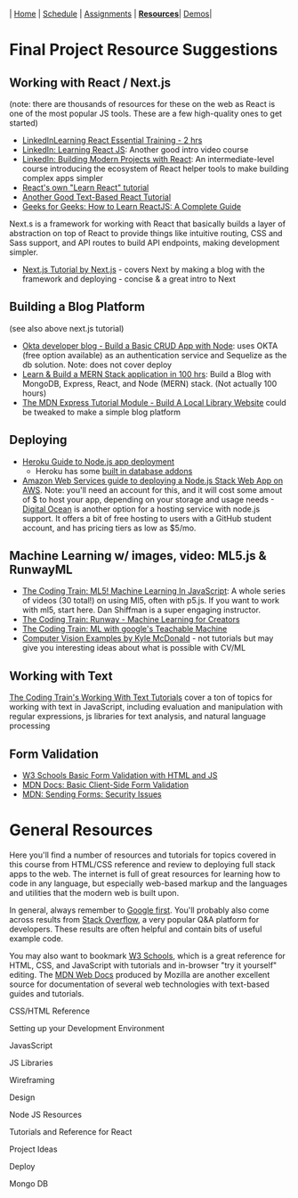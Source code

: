 | [Home](./) | [Schedule](./schedule.md) | [Assignments](./assignments.md) | **[Resources](./resources.md)**| [Demos](./demos.md)|

# Final Project Resource Suggestions

## Working with React / Next.js

(note: there are thousands of resources for these on the web as React is one of the most popular JS tools. These are a few high-quality ones to get started)

- [LinkedInLearning React Essential Training - 2 hrs](https://www.linkedin.com/learning-login/share?account=77842946&forceAccount=false&redirect=https%3A%2F%2Fwww.linkedin.com%2Flearning%2Freact-js-essential-training%3Ftrk%3Dshare_ent_url%26shareId%3DbvxvOX51R2ygh9TMWGrWPg%253D%253D)
- [LinkedIn: Learning React JS](https://www.linkedin.com/learning-login/share?account=77842946&forceAccount=false&redirect=https%3A%2F%2Fwww.linkedin.com%2Flearning%2Flearning-react-js-5%3Ftrk%3Dshare_ent_url%26shareId%3DlsUXn84NTlCxwNmLVKqwOw%253D%253D): Another good intro video course
- [LinkedIn: Building Modern Projects with React](https://www.linkedin.com/learning-login/share?account=77842946&forceAccount=false&redirect=https%3A%2F%2Fwww.linkedin.com%2Flearning%2Fbuilding-modern-projects-with-react%3Ftrk%3Dshare_ent_url%26shareId%3DqebqCcYyRKaJPulO%252BSNI7g%253D%253D): An intermediate-level course introducing the ecosystem of React helper tools to make building complex apps simpler
- [React's own "Learn React" tutorial](https://reactjs.org/tutorial/tutorial.html)
- [Another Good Text-Based React Tutorial](https://ibaslogic.com/react-tutorial-for-beginners/)
- [Geeks for Geeks: How to Learn ReactJS: A Complete Guide](https://www.geeksforgeeks.org/how-to-learn-reactjs-a-complete-guide-for-beginners/)

Next.s is a framework for working with React that basically builds a layer of abstraction on top of React to provide things like intuitive routing, CSS and Sass support, and API routes to build API endpoints, making development simpler.

- [Next.js Tutorial by Next.js](https://nextjs.org/learn/basics/create-nextjs-app/setup) - covers Next by making a blog with the framework and deploying - concise & a great intro to Next

## Building a Blog Platform

(see also above next.js tutorial)

- [Okta developer blog - Build a Basic CRUD App with Node](https://developer.okta.com/blog/2018/06/28/tutorial-build-a-basic-crud-app-with-node): uses OKTA (free option available) as an authentication service and Sequelize as the db solution. Note: does not cover deploy
- [Learn & Build a MERN Stack application in 100 hrs](https://medium.com/@rajatdhoot/learn-build-a-mern-stack-application-in-100-hours-part-1-ee56e3f61979): Build a Blog with MongoDB, Express, React, and Node (MERN) stack. (Not actually 100 hours)
- [The MDN Express Tutorial Module - Build A Local Library Website](https://developer.mozilla.org/en-US/docs/Learn/Server-side/Express_Nodejs/Tutorial_local_library_website) could be tweaked to make a simple blog platform

## Deploying

- [Heroku Guide to Node.js app deployment](https://devcenter.heroku.com/articles/deploying-nodejs)
  - Heroku has some [built in database addons](https://elements.heroku.com/addons/#data-stores)
- [Amazon Web Services guide to deploying a Node.js Stack Web App on AWS](https://aws.amazon.com/getting-started/hands-on/deploy-nodejs-web-app/). Note: you'll need an account for this, and it will cost some amout of $ to host your app, depending on your storage and usage needs -[Digital Ocean](https://www.freecodecamp.org/news/deploy-nodejs-app-server-to-production/) is another option for a hosting service with node.js support. It offers a bit of free hosting to users with a GitHub student account, and has pricing tiers as low as $5/mo.

## Machine Learning w/ images, video: ML5.js & RunwayML

- [The Coding Train: ML5! Machine Learning In JavaScript](https://www.youtube.com/playlist?list=PLRqwX-V7Uu6YPSwT06y_AEYTqIwbeam3y): A whole series of videos (30 total!) on using Ml5, often with p5.js. If you want to work with ml5, start here. Dan Shiffman is a super engaging instructor.
- [The Coding Train: Runway - Machine Learning for Creators](https://www.youtube.com/watch?v=ARnf4ilr9Hc&list=PLRqwX-V7Uu6aBhR9QrBIsyybrnK7MCcYU)
- [The Coding Train: ML with google's Teachable Machine](https://thecodingtrain.com/TeachableMachine/)
- [Computer Vision Examples by Kyle McDonald](https://kylemcdonald.github.io/cv-examples/) - not tutorials but may give you interesting ideas about what is possible with CV/ML

## Working with Text

[The Coding Train's Working With Text Tutorials](https://thecodingtrain.com/learning/programming-with-text/) cover a ton of topics for working with text in JavaScript, including evaluation and manipulation with regular expressions, js libraries for text analysis, and natural language processing

## Form Validation

- [W3 Schools Basic Form Validation with HTML and JS](https://www.w3schools.com/js/js_validation.asp)
- [MDN Docs: Basic Client-Side Form Validation](https://developer.mozilla.org/en-US/docs/Learn/Forms/Form_validation)
- [MDN: Sending Forms: Security Issues](https://developer.mozilla.org/en-US/docs/Learn/Forms/Sending_and_retrieving_form_data#security_issues)

# General Resources

Here you'll find a number of resources and tutorials for topics covered in this course from HTML/CSS reference and review to deploying full stack apps to the web. The internet is full of great resources for learning how to code in any language, but especially web-based markup and the languages and utilities that the modern web is built upon.

In general, always remember to [Google first](http://www.google.com). You'll probably also come across results from [Stack Overflow](https://stackoverflow.com/), a very popular Q&A platform for developers. These results are often helpful and contain bits of useful example code.

You may also want to bookmark [W3 Schools](https://www.w3schools.com/), which is a great reference for HTML, CSS, and JavaScript with tutorials and in-browser "try it yourself" editing. The [MDN Web Docs](https://developer.mozilla.org/en-US/) produced by Mozilla are another excellent source for documentation of several web technologies with text-based guides and tutorials.

  <div class="resources">
    <div class="resource-list" id="css-html">
      <p>CSS/HTML Reference</p></div>
    <div class="resource-list" id="Development-Environment">
      <p>Setting up your Development Environment</p></div>
    <div class="resource-list" id="JavaScript">
      <p>JavasScript</p></div>
    <div class="resource-list" id="JS-Libraries">
      <p>JS Libraries</p></div>
    <div class="resource-list" id="Wireframing">
     <p>Wireframing</p></div>
    <div class="resource-list" id="Design">
      <p>Design</p></div>
    <div class="resource-list" id="Node-JS">
      <p>Node JS Resources</p></div>
    <div class="resource-list" id="React">
      <p>Tutorials and Reference for React</p></div>
    <div class="resource-list" id="Project-Ideas">
      <p>Project Ideas</p></div>
    <div class="resource-list" id="Deploy">
      <p>Deploy</p></div>
    <div class="resource-list" id="MongoDB">
      <p>Mongo DB</p></div>
</div>

<script src="https://ajax.googleapis.com/ajax/libs/jquery/1.7.1/jquery.min.js"></script>
<script src="js/papaparse.js"></script>
<script>
  getResources();
  async function getResources() {
    //get resources List
  response = await fetch("data/student-resources.csv");
  const data = await response.text();
  const jsonData = Papa.parse(data).data.slice(1);
  console.log(jsonData);
  //for each data item
  jsonData.forEach((item) => {
    //make a div
    var div = document.createElement("div");
    //add a class to that div
    div.classList.add("resource-item");
    //create a p element
    var p = document.createElement("p");
    //add the description to that p element
    p.innerHTML = item[1];
    //get the tag and put it in a var called "resourceKind"
    var resourceKind = item[2];
    //console.log(resourceKind);
    //create an a element
    var link = document.createElement("a");
    link.classList.add("resource-link");
    //make the href of the link the 4th elem in array
    link.href = item[3];
    //text for the the link with the first element
    link.innerHTML = item[0];
    //appdend these to the div
    div.appendChild(link);
    div.appendChild(p);
    //now test and source by contents of the resourceKind variable to append Links 
    //to the right place in the page
    if(resourceKind=="JavaScript") {
      var anchor = document.getElementById("JavaScript");
      anchor.appendChild(div);
    } else if (resourceKind=="JS-Libraries") {
      var anchor = document.getElementById("JS-Libraries");
      anchor.appendChild(div);
    } else if (resourceKind=="Wireframing") {
      var anchor = document.getElementById("Wireframing");
      anchor.appendChild(div);
    } else if (resourceKind=="Design") {
      var anchor = document.getElementById("Design");
      anchor.appendChild(div);
    } else if (resourceKind=="Development-Environment") {
      var anchor = document.getElementById("Development-Environment");
      anchor.appendChild(div);
    } else if (resourceKind=="Node-JS") {
      var anchor = document.getElementById("Node-JS");
      anchor.appendChild(div);
    } else if (resourceKind=="React") {
      var anchor = document.getElementById("React");
      anchor.appendChild(div);
    } else if (resourceKind=="Project-Ideas") {
      var anchor = document.getElementById("Project-Ideas");
      anchor.appendChild(div);
    } else if (resourceKind=="Deploy") {
      var anchor = document.getElementById("Deploy");
      anchor.appendChild(div);
    } else if (resourceKind=="MongoDB") {
      var anchor = document.getElementById("MongoDB");
      anchor.appendChild(div);
    } else if (resourceKind=="css-html") {
      var anchor = document.getElementById("css-html");
      anchor.appendChild(div);
    } else {
      console.log("error, your resource name could not be found");
    }
  
  });
}
</script>
